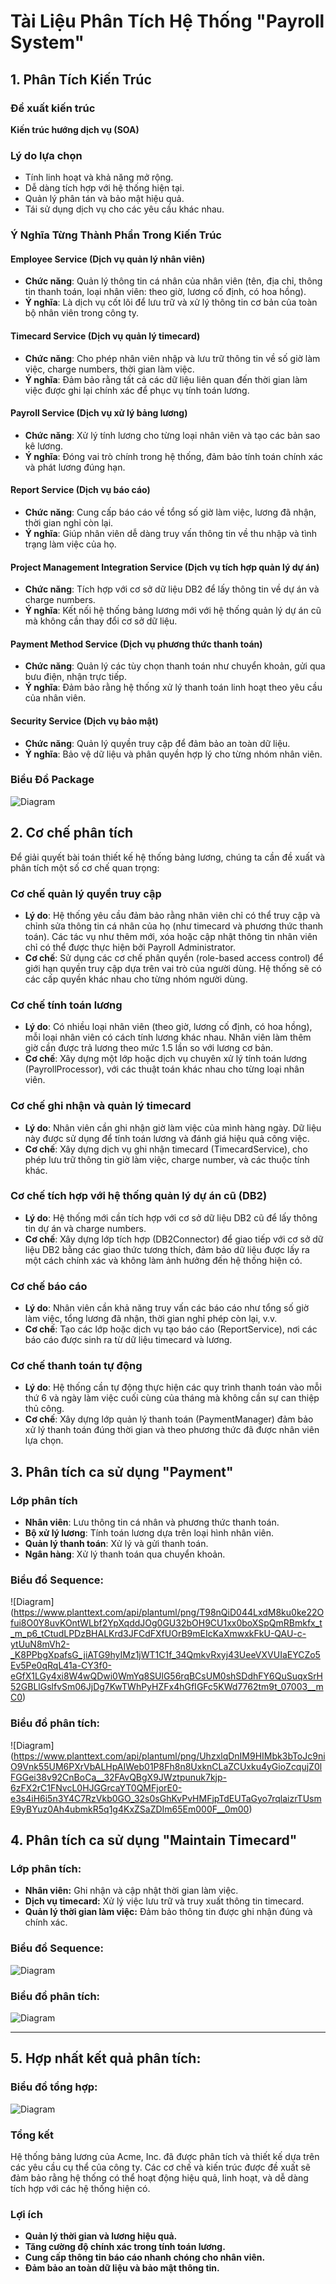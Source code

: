 # Tài Liệu Phân Tích Hệ Thống "Payroll System"

## 1. Phân Tích Kiến Trúc

### Đề xuất kiến trúc
**Kiến trúc hướng dịch vụ (SOA)**

### Lý do lựa chọn
- Tính linh hoạt và khả năng mở rộng.
- Dễ dàng tích hợp với hệ thống hiện tại.
- Quản lý phân tán và bảo mật hiệu quả.
- Tái sử dụng dịch vụ cho các yêu cầu khác nhau.

### Ý Nghĩa Từng Thành Phần Trong Kiến Trúc

#### Employee Service (Dịch vụ quản lý nhân viên)
- **Chức năng**: Quản lý thông tin cá nhân của nhân viên (tên, địa chỉ, thông tin thanh toán, loại nhân viên: theo giờ, lương cố định, có hoa hồng).
- **Ý nghĩa**: Là dịch vụ cốt lõi để lưu trữ và xử lý thông tin cơ bản của toàn bộ nhân viên trong công ty.

#### Timecard Service (Dịch vụ quản lý timecard)
- **Chức năng**: Cho phép nhân viên nhập và lưu trữ thông tin về số giờ làm việc, charge numbers, thời gian làm việc.
- **Ý nghĩa**: Đảm bảo rằng tất cả các dữ liệu liên quan đến thời gian làm việc được ghi lại chính xác để phục vụ tính toán lương.

#### Payroll Service (Dịch vụ xử lý bảng lương)
- **Chức năng**: Xử lý tính lương cho từng loại nhân viên và tạo các bản sao kê lương.
- **Ý nghĩa**: Đóng vai trò chính trong hệ thống, đảm bảo tính toán chính xác và phát lương đúng hạn.

#### Report Service (Dịch vụ báo cáo)
- **Chức năng**: Cung cấp báo cáo về tổng số giờ làm việc, lương đã nhận, thời gian nghỉ còn lại.
- **Ý nghĩa**: Giúp nhân viên dễ dàng truy vấn thông tin về thu nhập và tình trạng làm việc của họ.

#### Project Management Integration Service (Dịch vụ tích hợp quản lý dự án)
- **Chức năng**: Tích hợp với cơ sở dữ liệu DB2 để lấy thông tin về dự án và charge numbers.
- **Ý nghĩa**: Kết nối hệ thống bảng lương mới với hệ thống quản lý dự án cũ mà không cần thay đổi cơ sở dữ liệu.

#### Payment Method Service (Dịch vụ phương thức thanh toán)
- **Chức năng**: Quản lý các tùy chọn thanh toán như chuyển khoản, gửi qua bưu điện, nhận trực tiếp.
- **Ý nghĩa**: Đảm bảo rằng hệ thống xử lý thanh toán linh hoạt theo yêu cầu của nhân viên.

#### Security Service (Dịch vụ bảo mật)
- **Chức năng**: Quản lý quyền truy cập để đảm bảo an toàn dữ liệu.
- **Ý nghĩa**: Bảo vệ dữ liệu và phân quyền hợp lý cho từng nhóm nhân viên.

### Biểu Đồ Package
![Diagram](https://www.planttext.com/api/plantuml/png/Z5H1RjGm5Dtd55-p0HRTS03KJe8AObeL6bLiZSTCGXCxift527N1YaLN725K5GXfL91O9K9THEezV0Akm4-6feadddQLI7x_lUVt__VVwdfNQI9rdYPUHkWfMJ2OXARynXUm7nC1GMogptm27pq0cX2bO6AgxtWQcEeIFuTH_PN3ILp_G11Hy3pD4h5aB63gL8jiBylk2dk4y3etvGM7K9hg76OtFsyAlcW9ZiXIYYJPcwSnZvMMH0lvacictnFAl3DlmoOQEQSHdA2VjSqEq3iP-cnGdQl_JcRr7-Tb3WX7GebLPov-FpBbPGf-_RkvXqjWY4A5C4uP9NB-08MmNl7eBgg1n5jJhLg1aIIFfA1CAR6LV5eN0cqLmYB6ZF6WTugyRrWcfDvddBNDkSSp_humrKK6lHWGyWlgJtOdNfdoMiEXgRx444oVjcBuzGNdZDwd515C9nHriQM_0z0wePHn_O3mfyWXuC2KA-sc7u2G_fZHNCPwsUSV6U1GvalmiIfhWhc2MRCX-M3b_EDWvbureiaxefW5TywQ0t_R57YCcJ-v3H-dvmE6tzMW_qSGhgSCT5rGMA3TAmAq-TVjZRpDHm1sTfvjh9C3Pk-40sQFuTQ7OrJVNf1HzL6GDJXMpK2iIswKQ0DbtMfWgGFrbw95Z3Hgb_5vywh_0m00__y30000)

## 2. Cơ chế phân tích

Để giải quyết bài toán thiết kế hệ thống bảng lương, chúng ta cần đề xuất và phân tích một số cơ chế quan trọng:

### Cơ chế quản lý quyền truy cập
- **Lý do**: Hệ thống yêu cầu đảm bảo rằng nhân viên chỉ có thể truy cập và chỉnh sửa thông tin cá nhân của họ (như timecard và phương thức thanh toán). Các tác vụ như thêm mới, xóa hoặc cập nhật thông tin nhân viên chỉ có thể được thực hiện bởi Payroll Administrator.
- **Cơ chế**: Sử dụng các cơ chế phân quyền (role-based access control) để giới hạn quyền truy cập dựa trên vai trò của người dùng. Hệ thống sẽ có các cấp quyền khác nhau cho từng nhóm người dùng.

### Cơ chế tính toán lương
- **Lý do**: Có nhiều loại nhân viên (theo giờ, lương cố định, có hoa hồng), mỗi loại nhân viên có cách tính lương khác nhau. Nhân viên làm thêm giờ cần được trả lương theo mức 1.5 lần so với lương cơ bản.
- **Cơ chế**: Xây dựng một lớp hoặc dịch vụ chuyên xử lý tính toán lương (PayrollProcessor), với các thuật toán khác nhau cho từng loại nhân viên.

### Cơ chế ghi nhận và quản lý timecard
- **Lý do**: Nhân viên cần ghi nhận giờ làm việc của mình hàng ngày. Dữ liệu này được sử dụng để tính toán lương và đánh giá hiệu quả công việc.
- **Cơ chế**: Xây dựng dịch vụ ghi nhận timecard (TimecardService), cho phép lưu trữ thông tin giờ làm việc, charge number, và các thuộc tính khác.

### Cơ chế tích hợp với hệ thống quản lý dự án cũ (DB2)
- **Lý do**: Hệ thống mới cần tích hợp với cơ sở dữ liệu DB2 cũ để lấy thông tin dự án và charge numbers.
- **Cơ chế**: Xây dựng lớp tích hợp (DB2Connector) để giao tiếp với cơ sở dữ liệu DB2 bằng các giao thức tương thích, đảm bảo dữ liệu được lấy ra một cách chính xác và không làm ảnh hưởng đến hệ thống hiện có.

### Cơ chế báo cáo
- **Lý do**: Nhân viên cần khả năng truy vấn các báo cáo như tổng số giờ làm việc, tổng lương đã nhận, thời gian nghỉ phép còn lại, v.v.
- **Cơ chế**: Tạo các lớp hoặc dịch vụ tạo báo cáo (ReportService), nơi các báo cáo được sinh ra từ dữ liệu timecard và lương.

### Cơ chế thanh toán tự động
- **Lý do**: Hệ thống cần tự động thực hiện các quy trình thanh toán vào mỗi thứ 6 và ngày làm việc cuối cùng của tháng mà không cần sự can thiệp thủ công.
- **Cơ chế**: Xây dựng lớp quản lý thanh toán (PaymentManager) đảm bảo xử lý thanh toán đúng thời gian và theo phương thức đã được nhân viên lựa chọn.

## 3. Phân tích ca sử dụng "Payment"

### Lớp phân tích
- **Nhân viên**: Lưu thông tin cá nhân và phương thức thanh toán.
- **Bộ xử lý lương**: Tính toán lương dựa trên loại hình nhân viên.
- **Quản lý thanh toán**: Xử lý và gửi thanh toán.
- **Ngân hàng**: Xử lý thanh toán qua chuyển khoản.

### Biểu đồ Sequence:
  ![Diagram] (https://www.planttext.com/api/plantuml/png/T98nQiD044LxdM8ku0ke22Ofui8O0Y8uvKOntWLbf2YpXqddJOg0GU32bOH9CU1xx0boXSpQmRBmkfx_t_m_p6_tCtudLPDzBHALKrd3JFCdFXfUOrB9mEIcKaXmwxkFkU-QAU-c-ytUuN8mVh2-_K8PPbgXpafsG_jiATG9hyIMz1jWT1C1f_34QmkvRxyj43UeeVXVUIaEYCZo5Ev5Pe0qRqL41a-CY3f0-eGfX1LGy4xi8W4wQDwi0WmYq8SUlG56rqBCsUM0shSDdhFY6QuSuqxSrH52GBLlGslfvSm06JjDg7KwTWhPyHZFx4hGfIGFc5KWd7762tm9t_07003__mC0)

### Biểu đồ phân tích:
![Diagram]
(https://www.planttext.com/api/plantuml/png/UhzxlqDnIM9HIMbk3bToJc9niO9Vnk55UM6PXrVbALHpAIWeb01P8Fh8n8UxknCLaZCUxku4yGioZcqujZ0lFGGei38v92CnBoCa__32FAvQBgX9JWztpunuk7kjp-6zFX2rC1FNvcL0HJGGrcaYT0QMFjorE0-e3s4iH6i5n3Y4C7RzVkb0GO_32s0sGhKvPvHMFjpTdEUTaGyo7rqlaizrTUsmE9yBYuz0Ah4ubmkR5q1g4KxZSaZDIm65Em000F__0m00)
## 4. Phân tích ca sử dụng "Maintain Timecard"

### Lớp phân tích:
- **Nhân viên:** Ghi nhận và cập nhật thời gian làm việc.
- **Dịch vụ timecard:** Xử lý việc lưu trữ và truy xuất thông tin timecard.
- **Quản lý thời gian làm việc:** Đảm bảo thông tin được ghi nhận đúng và chính xác.

### Biểu đồ Sequence:
 ![Diagram](https://www.planttext.com/api/plantuml/png/UhzxlqDnIM9HIMbk3bTYSab-aO9Vnk55UM6PXrVbSHK09JAJCmiIyqeK0aiVxbgSvtDuRqXcRcfoOb4AYgpJmzqp8nxkNWkKzpcsuTZ2l7GkBeH12hfscFgj5DmpCXNoCXxkMfkda9xvSFTSXPp32t8Loe3CzcGk3FKAka1J46PQAKGSNfWCqtzauk752Zd7DfHoORe4X-q-3tSjhLGeoJYy1QYa93CFYA4Umsurfi5M2Y55fPKFTpVcAQGytBrU8GVaybA4EGwfUIcWS0K0003__mC0)
### Biểu đồ phân tích:
![Diagram](https://www.planttext.com/api/plantuml/png/UhzxlqDnIM9HIMbk3bToJc9niO9Vnk55UM6PXrVbALHpAIWeb01P83ep1SpBp4rDJYnAuQhbWgeFB7suQt6Up-6z8L0fgBQCmwjoOK8Q24CrGP8v3tSjhSGg2JVMwU7kcH4FTwy56knpRCEnXNdfCEUipSk0Yg3hH7AwhguTfikuCDqAKeTf5PT3QbuAA4W00000__y30000)

---

## 5. Hợp nhất kết quả phân tích:
### Biểu đồ tổng hợp:
  ![Diagram](https://www.planttext.com/api/plantuml/png/UhzxlqDnIM9HIMbk3bToJc9niO9Vnk55UM6PXrVbALHpAIWeb01P8Fh8n8UxknCLaZCUxku4yGioZcqujZ0lFGGei38v92CnBoCa__12iDgIpDpKvCIY5AvQBgYfJWztpunuk7kjp-6zFX1zCDFNvcL0HJGGLciYT0QMFjorE0-e3s45H6i5n3Y4C27zK4T1BSuul2eN9eIY4oYPyt3Nqagiad1Z_TA1WXw75y0y0dMDSqPfvSFTpNdU6VaWQz7r8WMkhguTbb11Lu7XUYui8Ocg414Js88Ef1RXTYw7rBmKKDm30000__y30000)
### Tổng kết
Hệ thống bảng lương của Acme, Inc. đã được phân tích và thiết kế dựa trên các yêu cầu cụ thể của công ty. Các cơ chế và kiến trúc được đề xuất sẽ đảm bảo rằng hệ thống có thể hoạt động hiệu quả, linh hoạt, và dễ dàng tích hợp với các hệ thống hiện có.

### Lợi ích
- **Quản lý thời gian và lương hiệu quả.**
- **Tăng cường độ chính xác trong tính toán lương.**
- **Cung cấp thông tin báo cáo nhanh chóng cho nhân viên.**
- **Đảm bảo an toàn dữ liệu và bảo mật thông tin.**


